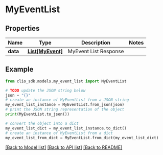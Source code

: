 # MyEventList


## Properties

Name | Type | Description | Notes
------------ | ------------- | ------------- | -------------
**data** | [**List[MyEvent]**](MyEvent.md) | MyEvent List Response | 

## Example

```python
from clio_sdk.models.my_event_list import MyEventList

# TODO update the JSON string below
json = "{}"
# create an instance of MyEventList from a JSON string
my_event_list_instance = MyEventList.from_json(json)
# print the JSON string representation of the object
print(MyEventList.to_json())

# convert the object into a dict
my_event_list_dict = my_event_list_instance.to_dict()
# create an instance of MyEventList from a dict
my_event_list_from_dict = MyEventList.from_dict(my_event_list_dict)
```
[[Back to Model list]](../README.md#documentation-for-models) [[Back to API list]](../README.md#documentation-for-api-endpoints) [[Back to README]](../README.md)


